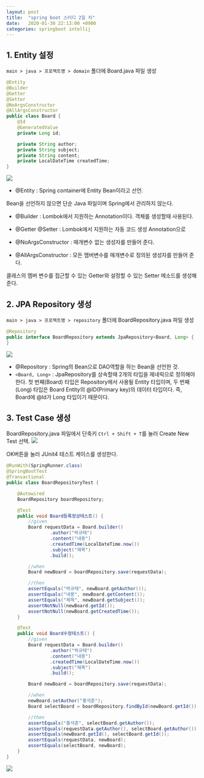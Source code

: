 ```yaml
---
layout: post
title:  "spring boot 스터디 2일 차"
date:   2020-01-30 22:13:00 +0900
categories: springboot intellij
---
```


## 1. Entity 설정
`main > java > 프로젝트명 > domain` 폴더에 Board.java 파일 생성
```java
@Entity
@Builder
@Getter
@Setter
@NoArgsConstructor
@AllArgsConstructor
public class Board {
    @Id
    @GeneratedValue
    private Long id;

    private String author;
    private String subject;
    private String content;
    private LocalDateTime createdTime;
}
```
![](https://raw.githubusercontent.com/geeshow/geeshow.github.io/master/images/2020-01-30_002.png)
- @Entity : Spring container에 Entity Bean이라고 선언.

Bean을 선언하지 않으면 단순 Java 파일이며 Spring에서 관리하지 않는다.

- @Builder : Lombok에서 지원하는 Annotation이다.
객체를 생성할때 사용된다.

- @Getter @Setter : Lombok에서 지원하는 자동 코드 생성 Annotation으로

- @NoArgsConstructor : 매개변수 없는 생성자를 만들어 준다.
- @AllArgsConstructor : 모든 맴버변수를 매개변수로 정의된 생성자를 만들어 준다.

클래스의 맴버 변수를 접근할 수 있는 Getter와 설정할 수 있는 Setter 메소드를 생성해 준다.

## 2. JPA Repository 생성
`main > java > 프로젝트명 > repository` 폴더에 BoardRepository.java 파일 생성
```java
@Repository
public interface BoardRepository extends JpaRepository<Board, Long> {
}
```
![](https://raw.githubusercontent.com/geeshow/geeshow.github.io/master/images/2020-01-30_003.png)
- @Repository : Spring의 Bean으로 DAO역할을 하는 Bean을 선언한 것.
- `<Board, Long>` : JpaRepository를 상속할때 2개의 타입을 제네릭으로 정의해야 한다.
첫 번째(Board) 타입은 Repository에서 사용될 Entity 타입이며,
두 번째(Long) 타입은 Board Entity의 @ID(Primary key)의 데이터 타입이다.
즉, Board에 @Id가 Long 타입이기 때문이다.

## 3. Test Case 생성
BoardRepository.java 파일에서 단축키 `Ctrl + Shift + T`를 눌러 Create New Test 선택.
![](https://raw.githubusercontent.com/geeshow/geeshow.github.io/master/images/2020-01-30_001.png)

OK버튼을 눌러 JUnit4 테스트 케이스를 생성한다.

```java
@RunWith(SpringRunner.class)
@SpringBootTest
@Transactional
public class BoardRepositoryTest {

    @Autowired
    BoardRepository boardRepository;

    @Test
    public void Board등록정상테스트() {
        //given
        Board requestData = Board.builder()
                .author("박규태")
                .content("내용")
                .createdTime(LocalDateTime.now())
                .subject("제목")
                .build();

        //when
        Board newBoard = boardRepository.save(requestData);

        //then
        assertEquals("박규태", newBoard.getAuthor());
        assertEquals("내용", newBoard.getContent());
        assertEquals("제목", newBoard.getSubject());
        assertNotNull(newBoard.getId());
        assertNotNull(newBoard.getCreatedTime());
    }

    @Test
    public void Board수정테스트() {
        //given
        Board requestData = Board.builder()
                .author("박규태")
                .content("내용")
                .createdTime(LocalDateTime.now())
                .subject("제목")
                .build();

        Board newBoard = boardRepository.save(requestData);

        //when
        newBoard.setAuthor("홍석춘");
        Board selectBoard = boardRepository.findById(newBoard.getId()).get();

        //then
        assertEquals("홍석춘", selectBoard.getAuthor());
        assertEquals(requestData.getAuthor(), selectBoard.getAuthor());
        assertEquals(newBoard.getId(), selectBoard.getId());
        assertEquals(requestData, newBoard);
        assertEquals(selectBoard, newBoard);
    }
}
```
![](https://raw.githubusercontent.com/geeshow/geeshow.github.io/master/images/2020-01-30_004.png)
